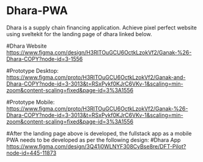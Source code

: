# Dhara-PWA

Dhara is a supply chain financing application. Achieve pixel perfect website using sveltekit for the landing page of dhara linked below.

#Dhara Website
https://www.figma.com/design/H3RlTOuGCU6OctkLzokVf2/Ganak-%26-Dhara-COPY?node-id=3-1556

#Prototype Desktop: 
https://www.figma.com/proto/H3RlTOuGCU6OctkLzokVf2/Ganak-and-Dhara-COPY?node-id=3-3013&t=RSxPykf0KJrC6VKv-1&scaling=min-zoom&content-scaling=fixed&page-id=3%3A1556

#Prototype Mobile: 
https://www.figma.com/proto/H3RlTOuGCU6OctkLzokVf2/Ganak-%26-Dhara-COPY?node-id=3-3013&t=RSxPykf0KJrC6VKv-1&scaling=min-zoom&content-scaling=fixed&page-id=3%3A1556


#After the landing page above is developed, the fullstack app as a mobile PWA needs to be developed as per the following design:
#Dhara App
https://www.figma.com/design/3Q41j0WLNYF308CyBse8re/DFT-Pilot?node-id=445-11873

